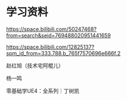 # 学习资料

https://space.bilibili.com/50247468?from=search&seid=769488020951441659

https://space.bilibili.com/12825137?spm_id_from=333.788.b_765f7570696e666f.2

赵红旭（技术宅阿棍儿）

杨一鸣

零基础学UE4：全系列｜丁树凯